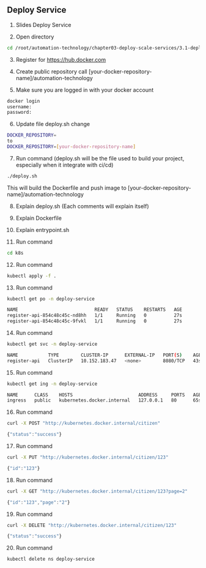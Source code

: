 ## Deploy Service

1. Slides Deploy Service

2. Open directory
```bash
cd /root/automation-technology/chapter03-deploy-scale-services/3.1-deploy-services
```

3. Register for https://hub.docker.com

4. Create public repository call [your-docker-repository-name]/automation-technology

5. Make sure you are logged in with your docker account
```bash
docker login
username:
password:
```

6. Update file deploy.sh change
```bash
DOCKER_REPOSITORY=
to
DOCKER_REPOSITORY=[your-docker-repository-name]
```

7. Run command (deploy.sh will be the file used to build your project, especially when it integrate with ci/cd)
```bash
./deploy.sh
```

This will build the Dockerfile and push image to [your-docker-repository-name]/automation-technology

8. Explain deploy.sh (Each comments will explain itself)

9. Explain Dockerfile

10. Explain entrypoint.sh

11. Run command 
```bash
cd k8s
```

12. Run command
```bash
kubectl apply -f .
```

13. Run command
```bash
kubectl get po -n deploy-service
```

```bash
NAME                            READY   STATUS    RESTARTS   AGE
register-api-854c48c45c-nd8hh   1/1     Running   0          27s
register-api-854c48c45c-9fvkl   1/1     Running   0          27s
```

14. Run command
```bash
kubectl get svc -n deploy-service
```

```bash
NAME           TYPE        CLUSTER-IP      EXTERNAL-IP   PORT(S)    AGE
register-api   ClusterIP   10.152.183.47   <none>        8080/TCP   43s
```

15. Run command
```bash
kubectl get ing -n deploy-service
```

```bash
NAME      CLASS    HOSTS                        ADDRESS     PORTS   AGE
ingress   public   kubernetes.docker.internal   127.0.0.1   80      65s
```

16. Run command
```bash
curl -X POST "http://kubernetes.docker.internal/citizen"
```

```javascript
{"status":"success"}
```

17. Run command
```bash
curl -X PUT "http://kubernetes.docker.internal/citizen/123"
```

```javascript
{"id":"123"}
```

18. Run command
```bash
curl -X GET "http://kubernetes.docker.internal/citizen/123?page=2"
```

```javascript
{"id":"123","page":"2"}
```

19. Run command
```bash
curl -X DELETE "http://kubernetes.docker.internal/citizen/123"
```

```javascript
{"status":"success"}
```

20. Run command
```bash
kubectl delete ns deploy-service
```